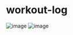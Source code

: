 # workout-log


![image](https://user-images.githubusercontent.com/67156874/96661935-42c23280-131b-11eb-9ba2-b5cb3981de15.png)
![image](https://user-images.githubusercontent.com/67156874/96661977-5ec5d400-131b-11eb-8cd5-3f9541b294c4.png)
